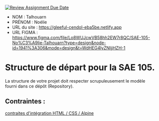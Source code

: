 [![Review Assignment Due Date](https://classroom.github.com/assets/deadline-readme-button-24ddc0f5d75046c5622901739e7c5dd533143b0c8e959d652212380cedb1ea36.svg)](https://classroom.github.com/a/kGMeGFDJ)
- NOM : Talhouarn
- PRÉNOM : Noélie
- URL du site : https://gleeful-cendol-eba5be.netlify.app
- URL FIGMA : https://www.figma.com/file/Lo8WUJcwVB58hh2EW7r8QC/SAE-105-No%C3%A9lie-Talhouarn?type=design&node-id=1941%3A306&mode=design&t=WdHEG4lyZNljjHZH-1

# Structure de départ pour la SAE 105.

La structure de votre projet doit respecter scrupuleusement le modèle fourni dans ce dépôt (Repository).

## Contraintes :
[contraites d'intégration HTML / CSS / Alpine](https://moodle.univ-fcomte.fr/mod/page/view.php?id=645799)
